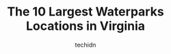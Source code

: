---
layout: ampstory
image: https://i0.wp.com/paketmu.com/wp-content/uploads/2023/06/massanutten-indoor-waterpark-0-in-virginia-1686366602.jpeg?resize=640,853
author: techidn
featured: false
description: Explore the diverse Waterpark scene in Virginia, home to an incredible selection of 10 establishments catering to every taste. Whether youre in search of iconic favorites or undiscovered tr
title: The 10 Largest Waterparks Locations in Virginia
cover:
   title: The 10 Largest Waterparks Locations in Virginia
   subtitle: RICKPATE
   background: https://paketmu.com/wp-content/uploads/2023/06/massanutten-indoor-waterpark-0-in-virginia-1686366602.jpeg

pages: 
 - layout: thirds
   top: <h1>#1 Water Country USA</h1>
   bottom: "<p>My family and another family came to Virginia for vacation and made a visit to this waterpark.  Weve all agreed its easily the best waterpark weve been to.  It w</p>"
   background: https://paketmu.com/wp-content/uploads/2023/06/massanutten-indoor-waterpark-1-in-virginia-1686366603.jpeg
   backgroundblur: true
 - layout: thirds
   top: <h1>#2 Massanutten Indoor WaterPark</h1>
   bottom: "<p>This place is fun not just for the kids, but adults as well. I have come here a few times over the past 10 years. They are always adding new attractions or making updates</p>"
   background: https://paketmu.com/wp-content/uploads/2023/06/massanutten-indoor-waterpark-2-in-virginia-1686366604.jpeg
   cta:
      link: https://paketmu.com/the-10-largest-waterparks-locations-in-virginia/
      text: The 10 Largest Waterparks Locations in Virginia
 - layout: thirds
   top: <h1>#3 Ocean Breeze</h1>
   bottom: "<p>Ocean Breeze is an amazing water park. They have plenty to keep you busy and good food options. I love the way the park is set up and that they offer complimentary life j</p>"
   background: https://paketmu.com/wp-content/uploads/2023/06/massanutten-indoor-waterpark-3-in-virginia-1686366605.jpeg
   cta:
      link: https://paketmu.com/the-10-largest-waterparks-locations-in-virginia/
      text: The 10 Largest Waterparks Locations in Virginia
 - layout: thirds
   top: <h1>#4 Great Waves Waterpark</h1>
   bottom: "<p>4001 Eisenhower Ave, Alexandria, VA 22304, United States</p>"
   background: https://images.unsplash.com/photo-1549241520-425e3dfc01cb?ixlib=rb-4.0.3&ixid=MnwxMjA3fDB8MHxwaG90by1wYWdlfHx8fGVufDB8fHx8&auto=format&fit=crop&w=640&h=853&q=80
   cta:
      link: https://paketmu.com/the-10-largest-waterparks-locations-in-virginia/
      text: The 10 Largest Waterparks Locations in Virginia
 - layout: thirds
   top: <h1>#5 Cameron Run Regional Park</h1>
   bottom: "<p>4001 Eisenhower Ave, Alexandria, VA 22304, United States</p>"
   background: https://images.unsplash.com/photo-1567360425618-1594206637d2?ixlib=rb-4.0.3&ixid=MnwxMjA3fDB8MHxwaG90by1wYWdlfHx8fGVufDB8fHx8&auto=format&fit=crop&w=640&h=853&q=80
   cta:
      link: https://paketmu.com/the-10-largest-waterparks-locations-in-virginia/
      text: The 10 Largest Waterparks Locations in Virginia
 - layout: thirds
   top: <h1>#6 Water Mine Family Swimmin Hole</h1>
   bottom: "<p>1400 Lake Fairfax Dr, Reston, VA 20190, United States</p>"
   background: https://images.unsplash.com/photo-1553949345-eb786bb3f7ba?ixlib=rb-4.0.3&ixid=MnwxMjA3fDB8MHxwaG90by1wYWdlfHx8fGVufDB8fHx8&auto=format&fit=crop&w=640&h=853&q=80
   cta:
      link: https://paketmu.com/the-10-largest-waterparks-locations-in-virginia/
      text: The 10 Largest Waterparks Locations in Virginia
 - layout: thirds
   top: <h1>#7 Splash Valley</h1>
   bottom: "<p>7415 Wood Haven Rd, Roanoke, VA 24019, United States</p>"
   background: https://images.unsplash.com/photo-1509114397022-ed747cca3f65?ixlib=rb-4.0.3&ixid=MnwxMjA3fDB8MHxwaG90by1wYWdlfHx8fGVufDB8fHx8&auto=format&fit=crop&w=640&h=853&q=80
   cta:
      link: https://paketmu.com/the-10-largest-waterparks-locations-in-virginia/
      text: The 10 Largest Waterparks Locations in Virginia
 - layout: thirds
   middle: Continue reading...
   background: https://images.unsplash.com/photo-1527066579998-dbbae57f45ce?ixlib=rb-4.0.3&ixid=MnwxMjA3fDB8MHxwaG90by1wYWdlfHx8fGVufDB8fHx8&auto=format&fit=crop&w=640&h=853&q=80
   cta:
      link: https://paketmu.com/the-10-largest-waterparks-locations-in-virginia/
      text: The 10 Largest Waterparks Locations in Virginia
      
---